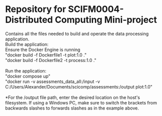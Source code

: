 # Repository for SCIFM0004- Distributed Computing Mini-project
Contains all the files needed to build and operate the data processing application. <br>
Build the application: <br>
Ensure the Docker Engine is running <br>
"docker build -f Dockerfile1 -t plot:1.0 ." <br>
"docker build -f Dockerfile2 -t process:1.0 ." <br>
<br>
Run the application: <br>
"docker compose up" <br>
"docker run -v assessments_data_all:/input -v C:/Users/Alexander/Documents/scicomp/assessments:/output plot:1.0" <br>
<br>
*For the /output file path, enter the desired location on the host's filesystem. If using a Windows PC, make sure to switch the brackets from backwards slashes to forwards slashes as in the example above.
